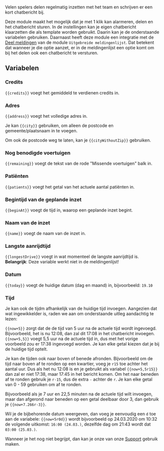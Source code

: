 Velen spelers delen regelmatig inzetten met het team en schrijven er een kort chatbericht bij.

Deze module maakt het mogelijk dat je met 1 klik kan alarmeren, delen en het chatbericht sturen.
In de instellingen kan je eigen chatbericht klaarzetten die als template worden gebruikt.
Daarin kan je de onderstaande variabelen gebruiken.
Daarnaast heeft deze module een integratie met de [Deel meldingen](../extendedCallList/#deel-meldingen)
 van de module `Uitgebreide meldingenlijst`.
Dat betekent dat wanneer je die optie aanzet,
 er in de meldingenlijst een optie komt om bij het delen ook een chatbericht te versturen.

## Variabelen

### Credits

``{{credits}}`` voegt het gemiddeld te verdienen credits in.

### Adres

``{{address}}`` voegt het volledige adres in.

Je kan ``{{city}}`` gebruiken, om alleen de postcode en gemeente/plaatsnaam in te voegen.

Om ook de postcode weg te laten, kan je ``{{cityWithoutZip}}`` gebruiken.

### Nog benodigde voertuigen

``{{remaining}}`` voegt de tekst van de rode "Missende voertuigen" balk in.

### Patiënten

``{{patients}}`` voegt het getal van het actuele aantal patiënten in.

### Begintijd van de geplande inzet

``{{beginAt}}`` voegt de tijd in, waarop een geplande inzet begint.

### Naam van de inzet

``{{name}}`` voegt de naam van de inzet in.

### Langste aanrijdtijd

``{{longestDrive}}`` voegt in wat momenteel de langste aanrijdtijd is.
**Belangrijk**: Deze variable werkt niet in de meldingenlijst!

### Datum

``{{today}}`` voegt de huidige datum (dag en maand) in, bijvoorbeeld: `19.10`

### Tijd

Je kan ook de tijdm afhankelijk van de huidige tijd invoegen.
Aangezien dat wat ingewikkelder is, raden we aan om onderstaande uitleg aandachtig te lezen:

``{{now+5}}`` zorgt dat de de tijd van 5 uur na de actuele tijd wordt ingevoegd.
Bijvoorbeeld, het is nu 12:08, dan zal dit 17:08 in het chatbericht invoegen.
``{{now+5,5}}`` voegt 5,5 uur na de actuele tijd in,
 dus met het vorige voorbeeld zou er 17:38 ingevoegd worden.
Je kan elke getal kiezen dat je bij de huidige tijd optelt.

Je kan de tijden ook naar boven of benede afronden.
Bijvoorbeeld om de tijd naar boven af te ronden op een kwartier, voeg je `r15` toe achter het aantal uur.
Dus als het nu 12:08 is en je gebruikt als variabel ``{{now+5,5r15}}``
 dan zal er niet 17:38, maar 17:45 in het bericht komen.
Om het naar beneden af te ronden gebruik je `r-15`, dus de extra `-` achter de `r`.
Je kan elke getal van 0 - 59 gebruiken om af te ronden.

Bijvoorbeeld als je 7 uur en 22,5 minuten na de actuele tijd wilt invoegen,
 maar dan afgerond naar beneden op een getal deelbaar door 3, dan gebruik je ``{{now+7.266r-3}}``.

Wil je de bijbehorende datum weergeven, dan voeg je eenvoudig een `d` toe aan de variabele:
 ``{{now+5r0d}}`` wordt bijvoorbeeld op 24.03.2020 om 10:32 de volgende uitkomst: `16:00 (24.03.)`,
 dezelfde dag om 21:43 wordt dat `03:00 (25.03.)`.

Wanneer je het nog niet begrijpt, dan kan je onze van onze [Support](../../support.md) gebruik maken.
